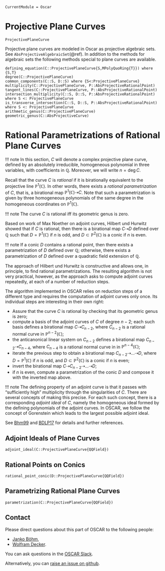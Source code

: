 ```@meta
CurrentModule = Oscar
```
# Projective Plane Curves
```@docs
ProjectivePlaneCurve
```

Projective plane curves are modeled in Oscar as projective
algebraic sets. See `AbsProjectiveAlgebraicSet`(@ref).
In addition to the methods for algebraic sets
the following methods special to plane curves are available.

```@docs
defining_equation(C::ProjectivePlaneCurve{S,MPolyQuoRing{T}}) where {S,T}
degree(C::ProjectivePlaneCurve)
common_components(C::S, D::S) where {S<:ProjectivePlaneCurve}
multiplicity(C::ProjectivePlaneCurve, P::AbsProjectiveRationalPoint)
tangent_lines(C::ProjectivePlaneCurve, P::AbsProjectiveRationalPoint)
intersection_multiplicity(C::S, D::S, P::AbsProjectiveRationalPoint) where S <: ProjectivePlaneCurve
is_transverse_intersection(C::S, D::S, P::AbsProjectiveRationalPoint) where S <: ProjectivePlaneCurve
arithmetic_genus(C::ProjectivePlaneCurve)
geometric_genus(C::AbsProjectiveCurve)
```

# Rational Parametrizations of Rational Plane Curves

!!! note
    In this section, $C$ will denote a complex projective plane curve, defined by an absolutely irreducible,
    homogeneous polynomial in three variables, with coefficients in $\mathbb Q$. Moreover, we will write $n = \deg C$.

Recall that the curve $C$ is *rational* if it is birationally equivalent to the projective line $\mathbb P^1(\mathbb C)$.
In other words, there exists a *rational parametrization* of $C$, that is, a birational map $\mathbb P^1(\mathbb C)\dashrightarrow C$.
Note that such a parametrization is given by three homogeneous polynomials of the same degree in the homogeneous coordinates on
$\mathbb P^1(\mathbb C)$.

!!! note
    The curve $C$ is rational iff its geometric genus is zero.

Based on work of Max Noether on adjoint curves, Hilbert und Hurwitz showed that if
$C$ is rational, then there is a birational map $C \dashrightarrow D$ defined over $\mathbb Q$ such
that $D = \mathbb P^1(\mathbb C)$ if $n$ is odd, and $D\subset\mathbb P^2(\mathbb C)$ is a conic if $n$ is even.

!!! note
    If a conic $D$ contains a rational point, then there exists a parametrization of $D$ defined over $\mathbb Q$;
    otherwise, there exists a parametrization of $D$ defined over a quadratic field extension of $\mathbb Q$.

The approach of Hilbert und Hurwitz is constructive and allows one, in principle, to find rational parametrizations.
The resulting algorithm is not very practical, however, as the approach asks to compute adjoint curves repeatedly,
at each of a number of reduction steps.

The algorithm implemented in OSCAR relies on reduction steps of a different type and requires the computation of adjoint
curves only once. Its individual steps are interesting in their own right:

 - Assure that the curve  $C$ is rational by checking that its geometric genus is zero;
 - compute a basis of the adjoint curves of $C$ of degree ${n-2}$; each such basis defines a birational map $C \dashrightarrow C_{n-2},$
    where $C_{n-2}$ is a rational normal curve in $\mathbb P^{n-2}(\mathbb C)$;
 - the anticanonical linear system on $C_{n-2}$ defines a birational map $C_{n-2}\dashrightarrow C_{n-4}$, where $C_{n-4}$ is a rational normal curve in in $\mathbb P^{n-4}(\mathbb C)$;
 - iterate the previous step to obtain a birational map  $C_{n-2} \dashrightarrow \dots \dashrightarrow D$,
    where $D = \mathbb P^1(\mathbb C)$ if $n$ is odd, and $D\subset\mathbb P^2(\mathbb C)$ is a conic if $n$ is even;
 - invert the birational map  $C \dashrightarrow C_{n-2} \dashrightarrow \dots \dashrightarrow D$; 
 - if $n$ is even, compute a parametrization of the conic $D$ and compose it with the inverted map above.

!!! note
    The defining property of an adjoint curve is that it passes with “sufficiently high” multiplicity through the singularities of $C$.
    There are several concepts of making this precise. For each such concept, there is a corresponding  *adjoint ideal* of $C$,
    namely the homogeneous ideal formed by the defining polynomials of the adjoint curves. In OSCAR, we follow
    the concept of Gorenstein which leads to the largest possible adjoint ideal.

See [Bhm99](@cite) and [BDLP17](@cite) for details and further references.




## Adjoint Ideals of Plane Curves

```@docs
adjoint_ideal(C::ProjectivePlaneCurve{QQField})
```

## Rational Points on Conics

```@docs
rational_point_conic(D::ProjectivePlaneCurve{QQField})
```
## Parametrizing Rational Plane Curves

```@docs
parametrization(C::ProjectivePlaneCurve{QQField})
```


## Contact

Please direct questions about this part of OSCAR to the following people:
* [Janko Böhm](https://www.mathematik.uni-kl.de/~boehm/),
* [Wolfram Decker](https://www.mathematik.uni-kl.de/en/agag/people/head/prof-dr-wolfram-decker/seite).

You can ask questions in the [OSCAR Slack](https://www.oscar-system.org/community/#slack).

Alternatively, you can [raise an issue on github](https://www.oscar-system.org/community/#how-to-report-issues).

